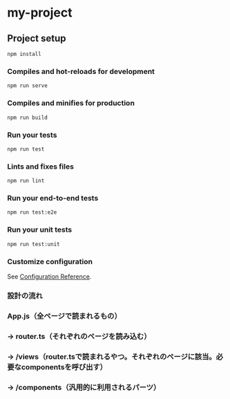 # my-project

## Project setup
```
npm install
```

### Compiles and hot-reloads for development
```
npm run serve
```

### Compiles and minifies for production
```
npm run build
```

### Run your tests
```
npm run test
```

### Lints and fixes files
```
npm run lint
```

### Run your end-to-end tests
```
npm run test:e2e
```

### Run your unit tests
```
npm run test:unit
```

### Customize configuration
See [Configuration Reference](https://cli.vuejs.org/config/).

### 設計の流れ
### App.js（全ページで読まれるもの）
### → router.ts（それぞれのページを読み込む）
### → /views（router.tsで読まれるやつ。それぞれのページに該当。必要なcomponentsを呼び出す）
### → /components（汎用的に利用されるパーツ）